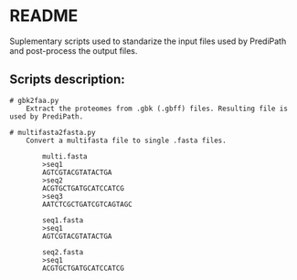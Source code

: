 # README
Suplementary scripts used to standarize the input files used by PrediPath and post-process the output files.

## Scripts description:

    # gbk2faa.py
        Extract the proteomes from .gbk (.gbff) files. Resulting file is used by PrediPath.
        
    # multifasta2fasta.py
        Convert a multifasta file to single .fasta files.
        
            multi.fasta
            >seq1
            AGTCGTACGTATACTGA
            >seq2
            ACGTGCTGATGCATCCATCG
            >seq3
            AATCTCGCTGATCGTCAGTAGC
            
            seq1.fasta
            >seq1
            AGTCGTACGTATACTGA
            
            seq2.fasta
            >seq1
            ACGTGCTGATGCATCCATCG
